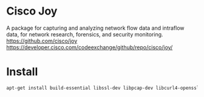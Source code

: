 # Cisco Joy
A package for capturing and analyzing network flow data and intraflow data, for network research, forensics, and security monitoring.  
https://github.com/cisco/joy  
https://developer.cisco.com/codeexchange/github/repo/cisco/joy/  

# Install
```bash
apt-get install build-essential libssl-dev libpcap-dev libcurl4-openssl-dev
```
